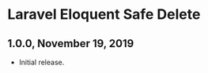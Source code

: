 Laravel Eloquent Safe Delete
============================

1.0.0, November 19, 2019
------------------------

- Initial release.
